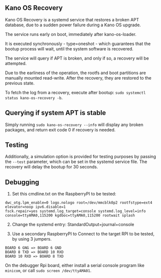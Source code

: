 ## Kano OS Recovery

Kano OS Recovery is a systemd service that restores a broken APT database,
due to a sudden power failure during a Kano OS upgrade.

The service runs early on boot, immediately after kano-os-loader.

It is executed synchronously - type=oneshot - which guarantees that the bootup process will wait,
until the system software is recovered.

The service will query if APT is broken, and only if so, a recovery will be attempted.

Due to the earliness of the operation, the rootfs and boot partitions are manually mounted read-write.
After the recovery, they are restored to the previous state.

To fetch the log from a recovery, execute after bootup: `sudo systemctl status kano-os-recovery -b`.

## Querying if system APT is stable

Simply running `sudo kano-os-recovery --info` will display any broken packages, and return exit code 0 if recovery is needed.

## Testing

Additionally, a simulation option is provided for testing purposes by passing the `--test` parameter,
which can be set in the systemd service file. The recovery will delay the bootup for 30 seconds.

## Debugging


1) Set this cmdline.txt on the RaspberryPI to be tested:

```
dwc_otg.lpm_enable=0 logo.nologo root=/dev/mmcblk0p2 rootfstype=ext4 elevator=noop ipv6.disable=1
fsck.repair=yes systemd.log_target=console systemd.log_level=info
console=ttyAMA0,115200 kgdboc=ttyAMA0,115200 rootwait splash
```

2) Change the systemd entry: StandardOutput=journal+console

3) Use a secondary RaspberryPI to Connect to the target RPI to be tested, by using 3 jumpers.

```
BOARD 6 GNG => BOARD 6 GND
BOARD 8 TXD => BOARD 10 RXD
BOARD 10 RXD => BOARD 8 TXD
```

On the debugger Rpi board, either install a serial console program like `minicom`, or call `sudo screen /dev/ttyAMA01`.
